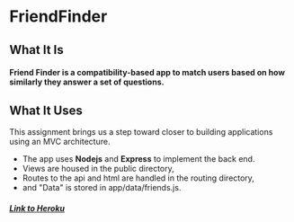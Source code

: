 # FriendFinder

## What It Is
#### Friend Finder is a compatibility-based app to match users based on how similarly they answer a set of questions.

## What It Uses
This assignment brings us a step toward closer to building applications using an MVC architecture.
* The app uses **Nodejs** and **Express** to implement the back end. 
* Views are housed in the public directory,
* Routes to the api and html are handled in the routing directory,
* and "Data" is stored in app/data/friends.js.

##### [Link to Heroku](https://evening-falls-88346.herokuapp.com/)